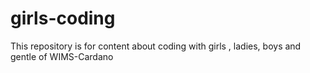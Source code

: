# girls-coding
This repository is for content about coding with girls , ladies, boys and gentle of WIMS-Cardano
